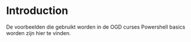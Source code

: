 # Introduction 
De voorbeelden die gebruikt worden in de OGD curses Powershell basics worden zijn hier te vinden. 

